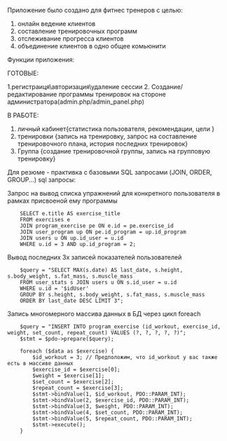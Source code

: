 Приложение было создано для фитнес тренеров с целью:
1. онлайн ведение клиентов
2. составление тренировочных программ
3. отслеживание прогресса клиентов
4. объединение клиентов в одно общее комьюнити

Функции приложения:

ГОТОВЫЕ:

1.регистраиця\авторизация\удаление сессии
2. Создание/редактирование программы тренировок на стороне администратора(admin.php/admin_panel.php)


В РАБОТЕ:
1. личный кабинет{статистика пользователя, рекомендации, цели }
2. тренировки {запись на тренировку, запрос на составление тренировочного плана, история последних тренировок}
3. Группа {создание тренировочной группы, запись на групповую тренировку}


Для резюме - практивка с базовыми SQL запросами (JOIN, ORDER, GROUP...)
sql запросы: 

Запрос на вывод списка упражнений для конкретного пользователя в рамках присвоеной ему программы

        SELECT e.title AS exercise_title
        FROM exercises e
        JOIN program_exercise pe ON e.id = pe.exercise_id
        JOIN user_program up ON pe.id_program = up.id_program
        JOIN users u ON up.id_user = u.id
        WHERE u.id = 3 AND up.id_program = 2;


Вывод последних 3х записей показателей пользователей 

        $query = "SELECT MAX(s.date) AS last_date, s.height, s.body_weight, s.fat_mass, s.muscle_mass 
        FROM user_stats s JOIN users u ON s.id_user = u.id 
        WHERE u.id = '$idUser' 
        GROUP BY s.height, s.body_weight, s.fat_mass, s.muscle_mass 
        ORDER BY last_date DESC LIMIT 3";


Запись многомерного массива данных в БД через цикл foreach

        $query = "INSERT INTO program_exercise (id_workout, exercise_id, weight, set_count, repeat_count) VALUES (?, ?, ?, ?, ?)";
        $stmt = $pdo->prepare($query);

        foreach ($data as $exercise) {
            $id_workout = 3; // Предположим, что id_workout у вас также есть в массиве данных
            $exercise_id = $exercise[0];
            $weight = $exercise[1];
            $set_count = $exercise[2];
            $repeat_count = $exercise[3];
            $stmt->bindValue(1, $id_workout, PDO::PARAM_INT);
            $stmt->bindValue(2, $exercise_id, PDO::PARAM_INT);
            $stmt->bindValue(3, $weight, PDO::PARAM_INT);
            $stmt->bindValue(4, $set_count, PDO::PARAM_INT);
            $stmt->bindValue(5, $repeat_count, PDO::PARAM_INT);
            $stmt->execute();
        }
